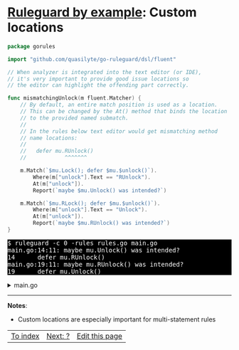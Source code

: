 # [Ruleguard by example](https://go-ruleguard.github.io/by-example/): Custom locations

```go
package gorules

import "github.com/quasilyte/go-ruleguard/dsl/fluent"

// When analyzer is integrated into the text editor (or IDE),
// it's very important to provide good issue locations so
// the editor can highlight the offending part correctly.

func mismatchingUnlock(m fluent.Matcher) {
	// By default, an entire match position is used as a location.
	// This can be changed by the At() method that binds the location
	// to the provided named submatch.
	//
	// In the rules below text editor would get mismatching method
	// name locations:
	//
	//   defer mu.RUnlock()
	//            ^^^^^^^

	m.Match(`$mu.Lock(); defer $mu.$unlock()`).
		Where(m["unlock"].Text == "RUnlock").
		At(m["unlock"]).
		Report(`maybe $mu.Unlock() was intended?`)

	m.Match(`$mu.RLock(); defer $mu.$unlock()`).
		Where(m["unlock"].Text == "Unlock").
		At(m["unlock"]).
		Report(`maybe $mu.RUnlock() was intended?`)
}
```

<pre style="color: white; background-color: black">
$ ruleguard -c 0 -rules rules.go main.go
main.go:14:11: maybe mu.Unlock() was intended?
14		defer mu.RUnlock()
main.go:19:11: maybe mu.RUnlock() was intended?
19		defer mu.Unlock()
</pre>

<details><summary>main.go</summary>

```go
package main

import "sync"

func main() {
	var mu sync.RWMutex
	f1(&mu)
	f2(&mu)
	f3(&mu)
}

func f1(mu *sync.RWMutex) {
	mu.Lock()
	defer mu.RUnlock()
}

func f2(mu *sync.RWMutex) {
	mu.RLock()
	defer mu.Unlock()
}

func f3(mu *sync.RWMutex) {
	mu.Lock()
	defer mu.Unlock()
}
```

</details>

<hr>

**Notes**:

* Custom locations are especially important for multi-statement rules

<table><tr>
<td><a href="index">To index</a></td>
<td><a href="?">Next: ?</a></td>
<td><a href="https://github.com/go-ruleguard/go-ruleguard.github.io/edit/master/by-example/custom-locations.md">Edit this page</a></td>
</tr></table>
